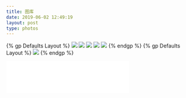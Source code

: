 ```yaml
---
title: 图库
date: 2019-06-02 12:49:19
layout: post
type: photos
---
```

{% gp Defaults Layout %}
![](https://images2.alphacoders.com/747/thumb-1920-747093.jpg)
![](https://images2.alphacoders.com/747/thumb-1920-747093.jpg)
![](https://images2.alphacoders.com/747/thumb-1920-747093.jpg)
![](https://images2.alphacoders.com/747/thumb-1920-747093.jpg)
![](https://images2.alphacoders.com/747/thumb-1920-747093.jpg)
{% endgp %}
{% gp Defaults Layout %}
![](https://images2.alphacoders.com/747/thumb-1920-747093.jpg)
{% endgp %}
<iframe frameborder="no" border="0" marginwidth="0" marginheight="0" width=330 height=86 src="//music.163.com/outchain/player?type=2&id=1368521705&auto=1&height=66"></iframe>